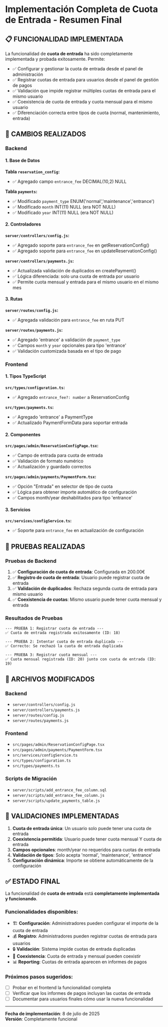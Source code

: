 # Implementación Completa de Cuota de Entrada - Resumen Final

## 📋 FUNCIONALIDAD IMPLEMENTADA

La funcionalidad de **cuota de entrada** ha sido completamente implementada y probada exitosamente. Permite:

- ✅ Configurar y gestionar la cuota de entrada desde el panel de administración
- ✅ Registrar cuotas de entrada para usuarios desde el panel de gestión de pagos
- ✅ Validación que impide registrar múltiples cuotas de entrada para el mismo usuario
- ✅ Coexistencia de cuota de entrada y cuota mensual para el mismo usuario
- ✅ Diferenciación correcta entre tipos de cuota (normal, mantenimiento, entrada)

## 🔧 CAMBIOS REALIZADOS

### Backend

#### 1. Base de Datos
**Tabla `reservation_config`:**
- ✅ Agregado campo `entrance_fee` DECIMAL(10,2) NULL

**Tabla `payments`:**
- ✅ Modificado `payment_type` ENUM('normal','maintenance','entrance')
- ✅ Modificado `month` INT(11) NULL (era NOT NULL)
- ✅ Modificado `year` INT(11) NULL (era NOT NULL)

#### 2. Controladores
**`server/controllers/config.js`:**
- ✅ Agregado soporte para `entrance_fee` en getReservationConfig()
- ✅ Agregado soporte para `entrance_fee` en updateReservationConfig()

**`server/controllers/payments.js`:**
- ✅ Actualizada validación de duplicados en createPayment()
- ✅ Lógica diferenciada: solo una cuota de entrada por usuario
- ✅ Permite cuota mensual y entrada para el mismo usuario en el mismo mes

#### 3. Rutas
**`server/routes/config.js`:**
- ✅ Agregada validación para `entrance_fee` en ruta PUT

**`server/routes/payments.js`:**
- ✅ Agregado 'entrance' a validación de `payment_type`
- ✅ Campos `month` y `year` opcionales para tipo 'entrance'
- ✅ Validación customizada basada en el tipo de pago

### Frontend

#### 1. Tipos TypeScript
**`src/types/configuration.ts`:**
- ✅ Agregado `entrance_fee?: number` a ReservationConfig

**`src/types/payments.ts`:**
- ✅ Agregado 'entrance' a PaymentType
- ✅ Actualizado PaymentFormData para soportar entrada

#### 2. Componentes
**`src/pages/admin/ReservationConfigPage.tsx`:**
- ✅ Campo de entrada para cuota de entrada
- ✅ Validación de formato numérico
- ✅ Actualización y guardado correctos

**`src/pages/admin/payments/PaymentForm.tsx`:**
- ✅ Opción "Entrada" en selector de tipo de cuota
- ✅ Lógica para obtener importe automático de configuración
- ✅ Campos month/year deshabilitados para tipo 'entrance'

#### 3. Servicios
**`src/services/configService.ts`:**
- ✅ Soporte para `entrance_fee` en actualización de configuración

## 🧪 PRUEBAS REALIZADAS

### Pruebas de Backend
1. ✅ **Configuración de cuota de entrada**: Configurada en 200.00€
2. ✅ **Registro de cuota de entrada**: Usuario puede registrar cuota de entrada
3. ✅ **Validación de duplicados**: Rechaza segunda cuota de entrada para mismo usuario
4. ✅ **Coexistencia de cuotas**: Mismo usuario puede tener cuota mensual y entrada

### Resultados de Pruebas
```
--- PRUEBA 1: Registrar cuota de entrada ---
✅ Cuota de entrada registrada exitosamente (ID: 18)

--- PRUEBA 2: Intentar cuota de entrada duplicada ---
✅ Correcto: Se rechazó la cuota de entrada duplicada

--- PRUEBA 3: Registrar cuota mensual ---
✅ Cuota mensual registrada (ID: 20) junto con cuota de entrada (ID: 19)
```

## 📁 ARCHIVOS MODIFICADOS

### Backend
- `server/controllers/config.js`
- `server/controllers/payments.js`
- `server/routes/config.js`
- `server/routes/payments.js`

### Frontend
- `src/pages/admin/ReservationConfigPage.tsx`
- `src/pages/admin/payments/PaymentForm.tsx`
- `src/services/configService.ts`
- `src/types/configuration.ts`
- `src/types/payments.ts`

### Scripts de Migración
- `server/scripts/add_entrance_fee_column.sql`
- `server/scripts/add_entrance_fee_column.js`
- `server/scripts/update_payments_table.js`

## 🎯 VALIDACIONES IMPLEMENTADAS

1. **Cuota de entrada única**: Un usuario solo puede tener una cuota de entrada
2. **Coexistencia permitida**: Usuario puede tener cuota mensual Y cuota de entrada
3. **Campos opcionales**: month/year no requeridos para cuotas de entrada
4. **Validación de tipos**: Solo acepta 'normal', 'maintenance', 'entrance'
5. **Configuración dinámica**: Importe se obtiene automáticamente de la configuración

## ✅ ESTADO FINAL

La funcionalidad de **cuota de entrada** está **completamente implementada y funcionando**. 

### Funcionalidades disponibles:
- 🏗️ **Configuración**: Administradores pueden configurar el importe de la cuota de entrada
- 💰 **Registro**: Administradores pueden registrar cuotas de entrada para usuarios
- 🔒 **Validación**: Sistema impide cuotas de entrada duplicadas
- 🤝 **Coexistencia**: Cuota de entrada y mensual pueden coexistir
- 📊 **Reporting**: Cuotas de entrada aparecen en informes de pagos

### Próximos pasos sugeridos:
- [ ] Probar en el frontend la funcionalidad completa
- [ ] Verificar que los informes de pagos incluyan las cuotas de entrada
- [ ] Documentar para usuarios finales cómo usar la nueva funcionalidad

---

**Fecha de implementación**: 8 de julio de 2025  
**Versión**: Completamente funcional
